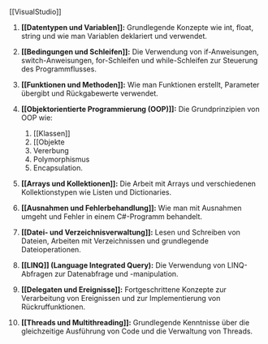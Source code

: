 [[VisualStudio]]
1. **[[Datentypen und Variablen]]:** Grundlegende Konzepte wie int, float, string und wie man Variablen deklariert und verwendet.
    
2. **[[Bedingungen und Schleifen]]:** Die Verwendung von if-Anweisungen, switch-Anweisungen, for-Schleifen und while-Schleifen zur Steuerung des Programmflusses.
    
3. **[[Funktionen und Methoden]]:** Wie man Funktionen erstellt, Parameter übergibt und Rückgabewerte verwendet.
    
4. **[[Objektorientierte Programmierung (OOP)]]:** Die Grundprinzipien von OOP wie:
	1. [[Klassen]]
	2. [[Objekte
	3. Vererbung
	4. Polymorphismus
	5. Encapsulation.
    
5. **[[Arrays und Kollektionen]]:** Die Arbeit mit Arrays und verschiedenen Kollektionstypen wie Listen und Dictionaries.
    
6. **[[Ausnahmen und Fehlerbehandlung]]:** Wie man mit Ausnahmen umgeht und Fehler in einem C#-Programm behandelt.
    
7. **[[Datei- und Verzeichnisverwaltung]]:** Lesen und Schreiben von Dateien, Arbeiten mit Verzeichnissen und grundlegende Dateioperationen.
    
8. **[[LINQ]] (Language Integrated Query):** Die Verwendung von LINQ-Abfragen zur Datenabfrage und -manipulation.
    
9. **[[Delegaten und Ereignisse]]:** Fortgeschrittene Konzepte zur Verarbeitung von Ereignissen und zur Implementierung von Rückruffunktionen.
    
10. **[[Threads und Multithreading]]:** Grundlegende Kenntnisse über die gleichzeitige Ausführung von Code und die Verwaltung von Threads.